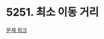 # 5251. 최소 이동 거리

[문제 링크](https://swexpertacademy.com/main/talk/solvingClub/problemView.do?solveclubId=AZC_w6Z6yygDFAQW&contestProbId=AZGMC0Lau8sDFAXd&probBoxId=AZDfvJpqzpQDFAQW&type=USER&problemBoxTitle=12d_pracitce&problemBoxCnt=4)